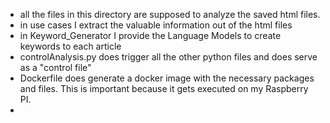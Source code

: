 - all the files in this directory are supposed to analyze the saved html files.
- in use cases I extract the valuable information out of the html files
- in Keyword_Generator I provide the Language Models to create keywords to each article
- controlAnalysis.py does trigger all the other python files and does serve as a "control file"
- Dockerfile does generate a docker image with the necessary packages and files. This is important because it gets executed on my Raspberry PI.
- 